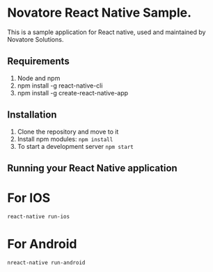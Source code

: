 # Novatore React Native Sample.

This is a sample application for React native, used and maintained by Novatore Solutions.

## Requirements

1. Node and npm
2. npm install -g react-native-cli
3. npm install -g create-react-native-app

## Installation

1. Clone the repository and move to it
2. Install npm modules: `npm install`
3. To start a development server `npm start`


## Running your React Native application

# For IOS

`react-native run-ios`


# For Android

`nreact-native run-android`

